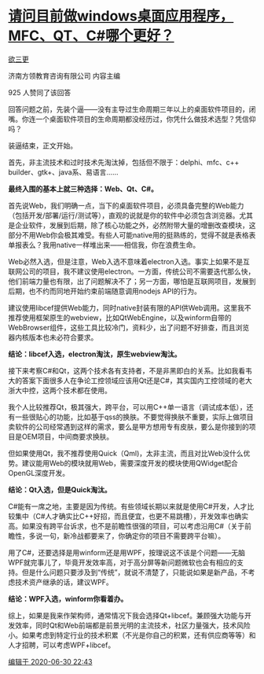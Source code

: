 # [请问目前做windows桌面应用程序，MFC、QT、C#哪个更好？](https://www.zhihu.com/question/402080800)



[欲三更](https://www.zhihu.com/people/yu-san-geng)





济南方领教育咨询有限公司 内容主编



925 人赞同了该回答

回答问题之前，先装个逼——没有主导过生命周期三年以上的桌面软件项目的，闭嘴。你连一个桌面软件项目的生命周期都没经历过，你凭什么做技术选型？凭信仰吗？

装逼结束，正文开始。

首先，非主流技术和过时技术先淘汰掉，包括但不限于：delphi、mfc、c++ builder、gtk+、java系、易语言……

**最终入围的基本上就三种选择：Web、Qt、C#。**

首先说Web，我们明确一点，当下的桌面软件项目，必须具备完整的Web能力（包括开发/部署/运行/测试等），直观的说就是你的软件中必须包含浏览器。尤其是企业软件，发展到后期，除了核心功能之外，必然附带大量的增删改查模块，这部分不用Web你会极其难受。有些人可能native用的挺熟练的，觉得不就是表格表单报表么？我用native一样堆出来——相信我，你在浪费生命。

Web必然入选，但是注意，Web入选不意味着electron入选。事实上如果不是互联网公司的项目，我不建议使用electron。一方面，传统公司不需要迭代那么快，他们前端力量也有限，出了问题解决不了；另一方面，哪怕是互联网项目，发展到后期，也不约而同地开始约束前端随意调用nodejs API的行为。

建议使用libcef提供Web能力，同时native封装有限的API供Web调用。这里我不推荐使用框架原生的webview，比如QtWebEngine，以及winform自带的WebBrowser组件，这些工具比较冷门，资料少，出了问题不好排查，而且浏览器内核版本也未必符合要求。

**结论：libcef入选，electron淘汰，原生webview淘汰。**

接下来考察C#和Qt，这两个技术各有支持者，不是非黑即白的关系。比如我看韦大的答案下面很多人在争论工控领域应该用Qt还是C#，其实国内工控领域的老大浙大中控，这两个技术都在使用。

我个人比较推荐Qt，极其强大，跨平台，可以用C++单一语言（调试成本低），还有一些很贴心的功能，比如基于qss的换肤。不要觉得换肤不重要，实际上做项目卖软件的公司经常遇到这样的需求，要么是甲方想用专有皮肤，要么是你接到的项目是OEM项目，中间商要求换肤。

但如果使用Qt，我不推荐使用Quick（Qml)，太非主流，而且对比Web没什么优势。建议能用Web的模块就用Web，需要深度开发的模块使用QWidget配合OpenGL深度开发。

**结论：Qt入选，但是Quick淘汰。**

C#能有一席之地，主要是因为传统。有些领域长期以来就是使用C#开发，人才比较集中（C#人才确实比C++好招，而且便宜，也更不易跳槽），开发效率也确实高。如果没有跨平台诉求，也不是前瞻性很强的项目，可以考虑沿用C#（关于前瞻性，多说一句，新冷战都要来了，你确定你的项目不需要跨平台嘛）。

用了C#，还要选择是用winform还是用WPF，按理说这不该是个问题——无脑WPF就完事儿了，毕竟开发效率高，对于高分屏等新问题微软也会有相应的支持。但是什么问题只要涉及到“传统”，就说不清楚了，只能说如果是新产品，不考虑技术资产继承的话，建议WPF。

**结论：WPF入选，winform你看着办。**

综上，如果是我来作架构师，通常情况下我会选择Qt+libcef。兼顾强大功能与开发效率，同时Qt和Web前端都是前景光明的主流技术，社区力量强大，技术风险小。如果考虑到特定行业的技术积累（不光是你自己的积累，还有供应商等等）和人才招聘，可以考虑WPF+libcef。

[编辑于 2020-06-30 22:43](https://www.zhihu.com/question/402080800/answer/1308065143)


  